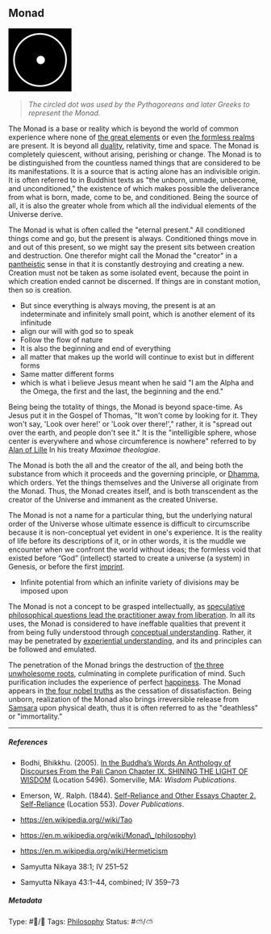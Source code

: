 ## Monad

![125](6D18504D-57A7-423B-A256-A3E0D0C9B0A6.png)

 > 
 > *The circled dot was used by the Pythagoreans and later Greeks to represent the Monad.*

The Monad is a base or reality which is beyond the world of common experience where none of [the great elements](The%20great%20elements.md) or even [the formless realms](The%20formless%20attainments.md) are present. It is beyond all [duality](), relativity, time and space. The Monad is completely quiescent, without arising, perishing or change. The Monad is to be distinguished from the countless named things that are considered to be its manifestations. It is a source that is acting alone has an indivisible origin. It is often referred to in Buddhist texts as "the unborn, unmade, unbecome, and unconditioned," the existence of which makes possible the deliverance from what is born, made, come to be, and conditioned. Being the source of all, it is also the greater whole from which all the individual elements of the Universe derive.

The Monad is what is often called the "eternal present." All conditioned things come and go, but the present is always. Conditioned things move in and out of this present, so we might say the present sits between creation and destruction. One therefor might call the Monad the "creator" in a [pantheistic](Pantheism.md) sense in that it is constantly destroying and creating a new. Creation must not be taken as some isolated event, because the point in which creation ended cannot be discerned. If things are in constant motion, then so is creation.

* But since everything is always moving, the present is at an indeterminate and infinitely small point, which is another element of its infinitude
* align our will with god so to speak
* Follow the flow of nature
* It is also the beginning and end of everything
* all matter that makes up the world will continue to exist but in different forms
* Same matter different forms
* which is what i believe Jesus meant when he said "I am the Alpha and the Omega, the first and the last, the beginning and the end."

Being being the totality of things, the Monad is beyond space-time. As Jesus put it in the Gospel of Thomas, "It won't come by looking for it. They won't say, 'Look over here!' or 'Look over there!'," rather, it is "spread out over the earth, and people don't see it." It is the "intelligible sphere, whose center is everywhere and whose circumference is nowhere" referred to by [Alan of Lille]() In his treaty *Maximae theologiae*.

The Monad is both the all and the creator of the all, and being both the substance from which it proceeds and the governing principle, or [Dhamma](Dhamma.md), which orders. Yet the things themselves and the Universe all originate from the Monad. Thus, the Monad creates itself, and is both transcendent as the creator of the Universe and immanent as the created Universe. 

The Monad is not a name for a particular thing, but the underlying natural order of the Universe whose ultimate essence is difficult to circumscribe because it is non-conceptual yet evident in one's experience. It is the reality of life before its descriptions of it, or in other words, it is the muddle we encounter when we confront the world without ideas; the formless void that existed before “God” (intellect) started to create a universe (a system) in Genesis, or before the first [imprint](Imprint.md).

* Infinite potential from which an infinite variety of divisions may be imposed upon

The Monad is not a concept to be grasped intellectually, as [speculative philosophical questions lead the practitioner away from liberation](Speculative%20philosophical%20questions%20lead%20the%20practitioner%20away%20from%20liberation.md). In all its uses, the Monad is considered to have ineffable qualities that prevent it from being fully understood through [conceptual understanding](Conceptual%20understanding.md). Rather, it may be penetrated by [experiential understanding](Experiential%20understanding.md), and its and principles can be followed and emulated.

The penetration of the Monad brings the destruction of [the three unwholesome roots](The%20three%20unwholesome%20roots.md), culminating in complete purification of mind. Such purification includes the experience of perfect [happiness](Happiness.md). The Monad appears in [the four nobel truths](The%20four%20nobel%20truths.md) as the cessation of dissatisfaction. Being unborn, realization of the Monad also brings irreversible release from [Samsara](Samsara.md) upon physical death, thus it is often referred to as the "deathless" or "immortality."

---

##### References

* Bodhi, Bhikkhu. (2005). [In the Buddha’s Words An Anthology of Discourses From the Pali Canon Chapter IX. SHINING THE LIGHT OF WISDOM](In%20the%20Buddha%E2%80%99s%20Words%20An%20Anthology%20of%20Discourses%20From%20the%20Pali%20Canon%20Chapter%20IX.%20SHINING%20THE%20LIGHT%20OF%20WISDOM.md) (Location 5496). Somerville, MA: *Wisdom Publications*.

* Emerson, W,. Ralph. (1844). [Self-Reliance and Other Essays Chapter 2. Self-Reliance](Self-Reliance%20and%20Other%20Essays%20Chapter%202.%20Self-Reliance.md) (Location 553). *Dover Publications*.

* https://en.wikipedia.org//wiki/Tao

* https://en.m.wikipedia.org/wiki/Monad\_(philosophy)

* https://en.m.wikipedia.org/wiki/Hermeticism

* Samyutta Nikaya 38:1; IV 251–52

* Samyutta Nikaya 43:1–44, combined; IV 359–73

##### Metadata

Type: #🔵/🔵 
Tags: [Philosophy](Philosophy.md) 
Status: #⛅️/⛅️ 
